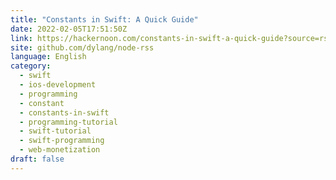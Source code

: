 ```yaml
---
title: "Constants in Swift: A Quick Guide"
date: 2022-02-05T17:51:50Z
link: https://hackernoon.com/constants-in-swift-a-quick-guide?source=rss&utm_medium=RSS&utm_source=news.12bit.vn
site: github.com/dylang/node-rss
language: English
category:
  - swift
  - ios-development
  - programming
  - constant
  - constants-in-swift
  - programming-tutorial
  - swift-tutorial
  - swift-programming
  - web-monetization
draft: false
---
```

